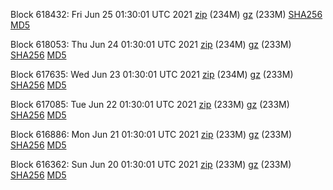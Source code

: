 Block 618432: Fri Jun 25 01:30:01 UTC 2021 [zip](https://files.01coin.io/mainnet/2021-06-25/bootstrap.dat.zip) (234M) [gz](https://files.01coin.io/mainnet/2021-06-25/bootstrap.dat.tar.gz) (233M) [SHA256](https://files.01coin.io/mainnet/2021-06-25/sha256.txt) [MD5](https://files.01coin.io/mainnet/2021-06-25/md5.txt)

Block 618053: Thu Jun 24 01:30:01 UTC 2021 [zip](https://files.01coin.io/mainnet/2021-06-24/bootstrap.dat.zip) (234M) [gz](https://files.01coin.io/mainnet/2021-06-24/bootstrap.dat.tar.gz) (233M) [SHA256](https://files.01coin.io/mainnet/2021-06-24/sha256.txt) [MD5](https://files.01coin.io/mainnet/2021-06-24/md5.txt)

Block 617635: Wed Jun 23 01:30:01 UTC 2021 [zip](https://files.01coin.io/mainnet/2021-06-23/bootstrap.dat.zip) (234M) [gz](https://files.01coin.io/mainnet/2021-06-23/bootstrap.dat.tar.gz) (233M) [SHA256](https://files.01coin.io/mainnet/2021-06-23/sha256.txt) [MD5](https://files.01coin.io/mainnet/2021-06-23/md5.txt)

Block 617085: Tue Jun 22 01:30:01 UTC 2021 [zip](https://files.01coin.io/mainnet/2021-06-22/bootstrap.dat.zip) (233M) [gz](https://files.01coin.io/mainnet/2021-06-22/bootstrap.dat.tar.gz) (233M) [SHA256](https://files.01coin.io/mainnet/2021-06-22/sha256.txt) [MD5](https://files.01coin.io/mainnet/2021-06-22/md5.txt)

Block 616886: Mon Jun 21 01:30:01 UTC 2021 [zip](https://files.01coin.io/mainnet/2021-06-21/bootstrap.dat.zip) (233M) [gz](https://files.01coin.io/mainnet/2021-06-21/bootstrap.dat.tar.gz) (233M) [SHA256](https://files.01coin.io/mainnet/2021-06-21/sha256.txt) [MD5](https://files.01coin.io/mainnet/2021-06-21/md5.txt)

Block 616362: Sun Jun 20 01:30:01 UTC 2021 [zip](https://files.01coin.io/mainnet/2021-06-20/bootstrap.dat.zip) (233M) [gz](https://files.01coin.io/mainnet/2021-06-20/bootstrap.dat.tar.gz) (233M) [SHA256](https://files.01coin.io/mainnet/2021-06-20/sha256.txt) [MD5](https://files.01coin.io/mainnet/2021-06-20/md5.txt)

